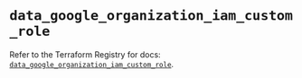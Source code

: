 # `data_google_organization_iam_custom_role`

Refer to the Terraform Registry for docs: [`data_google_organization_iam_custom_role`](https://registry.terraform.io/providers/hashicorp/google/6.49.1/docs/data-sources/organization_iam_custom_role).
